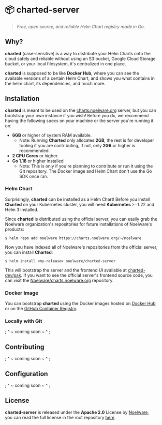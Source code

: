 # 📦 charted-server
> *Free, open source, and reliable Helm Chart registry made in Go.*

## Why?
**charted** (case-sensitive) is a way to distribute your Helm Charts onto the cloud safely and reliable without using an S3 bucket,
Google Cloud Storage bucket, or your local filesystem, it's centralized in one place.

**charted** is supposed to be like **Docker Hub**, where you can see the available versions of a certain Helm Chart,
and shows you what contains in the helm chart, its dependencies, and much more.

## Installation
**charted** is meant to be used on the [charts.noelware.org](https://charts.noelware.org) server, but you can bootstrap
your own instance if you wish! Before you do, we recommend having the following specs on your machine or the server
you're running it on:

- **6GB** or higher of system RAM available.
    - Note: Running **Charted** only allocates **2GB**, the rest is for developer tooling if you are
      contributing, if not, only **2GB** or higher is recommended.
- **2 CPU Cores** or higher.
- **Go 1.18** or higher installed
    - Note: This is only if you're planning to contribute or run it using the Git repository. The Docker image and
            Helm Chart don't use the Go SDK once ran.

### Helm Chart
Surprisingly, **charted** can be installed as a Helm Chart! Before you install **Charted** on your Kubernetes
cluster, you will need **Kubernetes** >=1.22 and Helm 3 installed.

Since **charted** is distributed using the official server, you can easily grab the Noelware organization's repositories
for future installations of Noelware's products:

```shell
$ helm repo add noelware https://charts.noelware.org/~/noelware
```

Now you have indexed all of Noelware's repositories from the official server, you can install **Charted**:

```shell
$ helm install <my-release> noelware/charted-server
```

This will bootstrap the server and the frontend UI available at [charted-dev/pak](https://github.com/charted-dev/pak). If you want
to see the official server's frontend source code, you can visit the [Noelware/charts.noelware.org](https://github.com/Noelware/charts.noelware.org)
repository.

### Docker Image
You can bootstrap **charted** using the Docker images hosted on [Docker Hub](https://hub.docker.com/r/noelware/charted-server) or
on the [GitHub Container Registry]().

### Locally with Git
; ^ ~ coming soon ~ ^ ;

## Contributing
; ^ ~ coming soon ~ ^ ;

## Configuration
; ^ ~ coming soon ~ ^ ;

## License
**charted-server** is released under the **Apache 2.0** License by [Noelware](https://noelware.org), you can read the full
license in the root repository [here](https://github.com/charted-dev/charted/blob/master/LICENSE).
